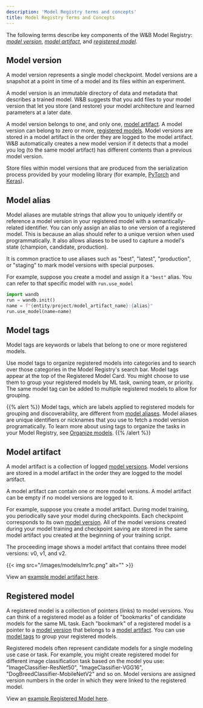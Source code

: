 ```yaml
---
description: 'Model Registry terms and concepts'
title: Model Registry Terms and Concepts
---
```


The following terms describe key components of the W&B Model Registry: [*model version*](#model-version), [*model artifact*](#model-artifact), and [*registered model*](#registered-model).

## Model version
A model version represents a single model checkpoint. Model versions are a snapshot at a point in time of a model and its files within an experiment. 

A model version is an immutable directory of data and metadata that describes a trained model. W&B suggests that you add files to your model version that let you store (and restore) your model architecture and learned parameters at a later date. 

A model version belongs to one, and only one, [model artifact](#model-artifact). A model version can belong to zero or more, [registered models](#registered-model). Model versions are stored in a model artifact in the order they are logged to the model artifact. W&B automatically creates a new model version if it detects that a model you log (to the same model artifact) has different contents than a previous model version.

Store files within model versions that are produced from the serialization process provided by your modeling library (for example, [PyTorch](https://pytorch.org/tutorials/beginner/saving_loading_models.html) and [Keras](https://www.tensorflow.org/guide/keras/save_and_serialize)).

<!-- [INSERT IMAGE] -->

## Model alias

Model aliases are mutable strings that allow you to uniquely identify or reference a model version in your registered model with a semantically-related identifier. You can only assign an alias to one version of a registered model. This is because an alias should refer to a unique version when used programmatically. It also allows aliases to be used to capture a model's state (champion, candidate, production).

It is common practice to use aliases such as  "best", "latest", "production", or "staging" to mark model versions with special purposes.

For example, suppose you create a model and assign it a `"best"` alias. You can refer to that specific model with `run.use_model` 

```python
import wandb
run = wandb.init()
name = f"{entity/project/model_artifact_name}:{alias}"
run.use_model(name=name)
```

## Model tags
Model tags are keywords or labels that belong to one or more registered models.

Use model tags to organize registered models into categories and to search over those categories in the Model Registry's search bar. Model tags appear at the top of the Registered Model Card. You might choose to use them to group your registered models by ML task, owning team, or priority. The same model tag can be added to multiple registered models to allow for grouping. 

{{% alert %}}
Model tags, which are labels applied to registered models for grouping and discoverability, are different from [model aliases](#model-alias). Model aliases are unique identifiers or nicknames that you use to fetch a model version programatically. To learn more about using tags to organize the tasks in your Model Registry, see [Organize models](./organize-models.md).
{{% /alert %}}


## Model artifact
A model artifact is a collection of logged [model versions](#model-version). Model versions are stored in a model artifact in the order they are logged to the model artifact. 

A model artifact can contain one or more model versions. A model artifact can be empty if no model versions are logged to it. 

For example, suppose you create a model artifact. During model training, you periodically save your model during checkpoints. Each checkpoint corresponds to its own [model version](#model-version). All of the model versions created during your model training and checkpoint saving are stored in the same model artifact you created at the beginning of your training script.

<!-- and will be assigned a version number depending on the sequence in which they were logged. A new version is automatically created when the contents of the latest version that was logged has changed.  -->


The proceeding image shows a model artifact that contains three model versions: v0, v1, and v2.

{{< img src="/images/models/mr1c.png" alt="" >}}

View an [example model artifact here](https://wandb.ai/timssweeney/model_management_docs_official_v0/artifacts/model/mnist-zws7gt0n).

## Registered model
A registered model is a collection of pointers (links) to model versions. You can think of a registered model as a folder of "bookmarks" of candidate models for the same ML task. Each "bookmark" of a registered model is a pointer to a [model version](#model-version) that belongs to a [model artifact](#model-artifact). You can use [model tags](#model-tags) to group your registered models. 

Registered models often represent candidate models for a single modeling use case or task. For example, you might create registered model for different image classification task based on the model you use: "ImageClassifier-ResNet50", "ImageClassifier-VGG16", "DogBreedClassifier-MobileNetV2" and so on. Model versions are assigned version numbers in the order in which they were linked to the registered model.


View an [example Registered Model here](https://wandb.ai/reviewco/registry/model?selectionPath=reviewco%2Fmodel-registry%2FFinetuned-Review-Autocompletion&view=versions).

